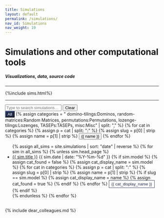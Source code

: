 ```yaml
---
title: Simulations
layout: default
permalink: /simulations/
nav_id: Simulations
nav_weight: 19
---
```


<script defer src="{{ '/assets/js/simulations-search.js' | relative_url }}"></script>

<!-- Container for the entire page content -->
<div class="container mb-5">

<h1 class="my-4">Simulations and other computational tools</h1>
<h5 class="mb-3">Visualizations, data, source code</h5>

<hr>

{%include sims.html%}



<hr>


<!-- Search bar -->
<div id="sim-search-group" class="input-group mb-4">
  <span class="input-group-text" id="sim-search-label">
    <i class="bi bi-search"></i>
  </span>
  <input type="text"
         id="sim-search-input"
         class="form-control"
         placeholder="Type to search simulations…"
         aria-label="Search simulations"
         aria-describedby="sim-search-label">
  <button class="btn btn-outline-secondary" id="sim-search-clear" type="button">Clear</button>
</div>

<!-- Category buttons -->
<div id="sim-cat-buttons" class="d-flex flex-wrap gap-2 mb-4">
  <button type="button"
          class="btn btn-outline-primary category-btn active"
          data-category="all">
    All
  </button>
  {% assign categories = "
        domino-tilings:Dominos,
        random-matrices:Random Matrices,
        permutations:Permutations,
        lozenge-tilings:Lozenges,
        TASEPs:TASEPs,
        misc:Misc" | split: "," %}
  {% for cat in categories %}
    {% assign p = cat | split: ":" %}
    {% assign slug = p[0] | strip %}
    {% assign name = p[1] | strip %}
    <button type="button"
            class="btn btn-outline-primary category-btn"
            data-category="{{ slug }}">
      {{ name }}
    </button>
  {% endfor %}
</div>

<!-- Complete simulations list -->
<ul id="simulations-list" class="list-group list-group-flush">
  {% assign all_sims = site.simulations | sort: "date" | reverse %}
  {% for sim in all_sims %}
    {% unless sim.head_page %}
    <li class="list-group-item d-flex justify-content-between align-items-center"
        data-title="{{ sim.title | downcase | escape }}"
        data-category="{{ sim.model | default: 'uncategorised' }}">
      <div>
        <a href="{{ sim.url }}" class="fw-bold">{{ sim.title }}</a>
        <span class="text-muted ms-2">{{ sim.date | date: "%Y-%m-%d" }}</span>
        {% if sim.model %}
          {% assign cat_found = false %}
          {% assign cat_display_name = sim.model %}
          {% for cat in categories %}
            {% assign p = cat | split: ":" %}
            {% assign slug = p[0] | strip %}
            {% assign name = p[1] | strip %}
            {% if slug == sim.model %}
              {% assign cat_display_name = name %}
              {% assign cat_found = true %}
            {% endif %}
          {% endfor %}
          <button type="button"
                  class="badge badge-outline-uva ms-2 clickable-tag"
                  data-category="{{ sim.model }}"
                  style="border: 1px solid #232D4B; cursor: pointer;">
            {{ cat_display_name }}
          </button>
        {% endif %}
      </div>
    </li>
    {% endunless %}
  {% endfor %}
</ul>
<!-- =========================================================== -->

<br>
{% include dear_colleagues.md %}

<style>
.category-btn.active {
  color: #fff;
  background-color: #232D4B; /* UVA Blue */
  border-color: #232D4B;
}

.badge-outline-uva {
  color: #232D4B; /* UVA Blue */
  background-color: transparent;
  border: 1px solid #232D4B;
  font-weight: normal;
  padding: 0.25rem 0.5rem;
}

.badge-outline-uva:hover {
  color: #fff;
  background-color: #232D4B;
}
</style>

</div><!-- /.container -->
